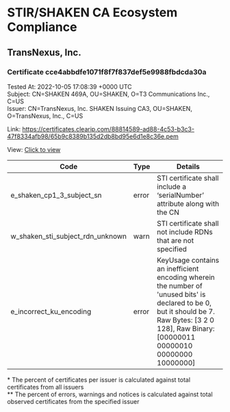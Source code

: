 # STIR/SHAKEN CA Ecosystem Compliance
## TransNexus, Inc.

### Certificate cce4abbdfe1071f8f7f837def5e9988fbdcda30a
Tested At: 2022-10-05 17:08:39 +0000 UTC\
Subject: CN=SHAKEN 469A, OU=SHAKEN, O=T3 Communications Inc., C=US\
Issuer: CN=TransNexus\, Inc. SHAKEN Issuing CA3, OU=SHAKEN, O=TransNexus\, Inc., C=US

Link: https://certificates.clearip.com/88814589-ad88-4c53-b3c3-47f8334afb98/65b9c8389b135d2db8bd95e6d1e8c36e.pem

View: [Click to view](https://understandingwebpki.com/?cert=MIIC%2BDCCAp6gAwIBAgIQXDrNiTm47b17muX%2FqotOYTAKBggqhkjOPQQDAjBnMQswCQYDVQQGEwJVUzEZMBcGA1UEChMQVHJhbnNOZXh1cywgSW5jLjEPMA0GA1UECxMGU0hBS0VOMSwwKgYDVQQDEyNUcmFuc05leHVzLCBJbmMuIFNIQUtFTiBJc3N1aW5nIENBMzAeFw0yMjA5MTQyMDE3MzBaFw0yMjA5MjEyMDE3MjlaMFUxCzAJBgNVBAYTAlVTMR8wHQYDVQQKExZUMyBDb21tdW5pY2F0aW9ucyBJbmMuMQ8wDQYDVQQLEwZTSEFLRU4xFDASBgNVBAMTC1NIQUtFTiA0NjlBMFkwEwYHKoZIzj0CAQYIKoZIzj0DAQcDQgAE4oFNOkF1tQoP4zcU4NAZ5nD8feAHZIVdJ7%2F2KAjqkW3Nv7X3EXWqtJ59WP%2FjXajD2V8awcKuLrkZ4fqE1senbKOCATwwggE4MAwGA1UdEwEB%2FwQCMAAwDgYDVR0PAQH%2FBAQDAgCAMB0GA1UdDgQWBBTiU2E2tasOIeagxI3F%2FHC%2BWnHwbTAfBgNVHSMEGDAWgBS7lt4xEs3TlpmEpDYwYDzXUoF9JzAXBgNVHSAEEDAOMAwGCmCGSAGG%2FwkBAQMwgaYGA1UdHwSBnjCBmzCBmKA6oDiGNmh0dHBzOi8vYXV0aGVudGljYXRlLWFwaS5pY29uZWN0aXYuY29tL2Rvd25sb2FkL3YxL2NybKJapFgwVjEUMBIGA1UEBwwLQnJpZGdld2F0ZXIxCzAJBgNVBAgMAk5KMRMwEQYDVQQDDApTVEktUEEgQ1JMMQswCQYDVQQGEwJVUzEPMA0GA1UECgwGU1RJLVBBMBYGCCsGAQUFBwEaBAowCKAGFgQ0NjlBMAoGCCqGSM49BAMCA0gAMEUCIDU7CzioPgMqFR87bgBCgHdEVodAKtlGiLvQB8VEkqDRAiEA3EDI4vxSa5mol%2B9vckdubxfttCkHEnkjeAguynPeF90%3D)


| Code | Type | Details |
|------|------|---------|
| e_shaken_cp1_3_subject_sn | error | STI certificate shall include a ‘serialNumber’ attribute along with the CN |
| w_shaken_sti_subject_rdn_unknown | warn | STI certificate shall not include RDNs that are not specified |
| e_incorrect_ku_encoding | error | KeyUsage contains an inefficient encoding wherein the number of 'unused bits' is declared to be 0, but it should be 7. Raw Bytes: [3 2 0 128], Raw Binary: [00000011 00000010 00000000 10000000] |

\* The percent of certificates per issuer is calculated against total certificates from all issuers\
\*\* The percent of errors, warnings and notices is calculated against total observed certificates from the specified issuer
